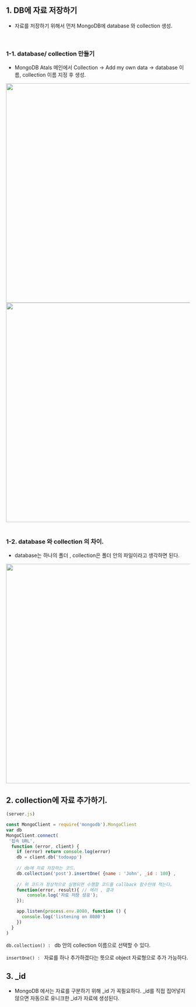 ## 1. DB에 자료 저장하기
 + 자료를 저장하기 위해서 먼저 MongoDB에 database 와 collection 생성.
 
 <br>

 ### 1-1. database/ collection 만들기 
 
 - MongoDB Atals 메인에서 Collection  -> Add my own data -> database 이름, collection 이름 지정 후 생성.

<image src="https://codingapple.com/wp-content/uploads/2020/01/%EC%BA%A1%EC%B2%98-4-600x382.png" width="600px">

<image src="https://codingapple.com/wp-content/uploads/2020/01/%EC%BA%A1%EC%B2%982-2-768x474.png" width = "600px">

<br>
<br>


### 1-2. database 와 collection 의 차이. 
- database는 하나의 폴더 , collection은 폴더 안의 파일이라고 생각하면 된다.

<image src="https://codingapple.com/wp-content/uploads/2020/01/%EC%BA%A1%EC%B2%983-1-460x200.png" width="600px">

## 2. collection에 자료 추가하기.

```javascript
(server.js)

const MongoClient = require('mongodb').MongoClient
var db 
MongoClient.connect(
 '접속 URL',
  function (error, client) {
    if (error) return console.log(error)
    db = client.db('todoapp')
    
    // db에 자료 저장하는 코드.
    db.collection('post').insertOne( {name : 'John', _id : 100} , 
   
    // 위 코드가 정상적으로 실행되면 수행할 코드를 callback 함수안에 적는다.
    function(error, result){ // 에러 , 결과
	    console.log('자료 저장 성공'); 
	});

    app.listen(process.env.8080, function () {
      console.log('listening on 8080')
    })
  }
)
```
`db.collection() : ` db 안의 collection 이름으로 선택할 수 있다.

`insertOne() : ` 자료를 하나 추가하겠다는 뜻으로 object 자료형으로 추가 가능하다.  

## 3. _id
- MongoDB 에서는 자료를 구분하기 위해 _id 가 꼭필요하다. _id를 직접 집어넣지 않으면 자동으로 유니크한 _id가 자료에 생성된다.